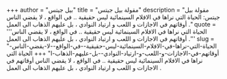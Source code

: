 +++
author = "بيل جيتس"
title = "مقولة بيل جيتس"
description = "مقولة بيل جيتس: الحياة التي نراها في الافلام السينمائية ليس حقيقية .. في الواقع ، لا يقضي الناس أوقاتهم في الاجازات و اللعب و ارتياد النوادي ، بل عليهم الذهاب الى العمل ."
quote = '''الحياة التي نراها في الافلام السينمائية ليس حقيقية .. في الواقع ، لا يقضي الناس أوقاتهم في الاجازات و اللعب و ارتياد النوادي ، بل عليهم الذهاب الى العمل .''' 
slug = "الحياة-التي-نراها-في-الافلام-السينمائية-ليس-حقيقية--في-الواقع--لا-يقضي-الناس-أوقاتهم-في-الاجازات-و-اللعب-و-ارتياد-النوادي--بل-عليهم-الذهاب-ا"
+++
الحياة التي نراها في الافلام السينمائية ليس حقيقية .. في الواقع ، لا يقضي الناس أوقاتهم في الاجازات و اللعب و ارتياد النوادي ، بل عليهم الذهاب الى العمل .
